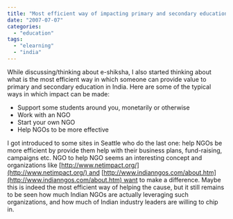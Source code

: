 ```yaml
---
title: "Most efficient way of impacting primary and secondary education in India"
date: "2007-07-07"
categories: 
  - "education"
tags: 
  - "elearning"
  - "india"
---
```


While discussing/thinking about e-shiksha, I also started thinking about what is the most efficient way in which someone can provide value to primary and secondary education in India. Here are some of the typical ways in which impact can be made:

- Support some students around you, monetarily or otherwise
- Work with an NGO
- Start your own NGO
- Help NGOs to be more effective

I got introduced to some sites in Seattle who do the last one: help NGOs be more efficient by provide them help with their business plans, fund-raising, campaigns etc. NGO to help NGO seems an interesting concept and organizations like [http://www.netimpact.org/](http://www.netimpact.org/) and [http://www.indianngos.com/about.htm](http://www.indianngos.com/about.htm) want to make a difference. Maybe this is indeed the most efficient way of helping the cause, but it still remains to be seen how much Indian NGOs are actually leveraging such organizations, and how much of Indian industry leaders are willing to chip in.
